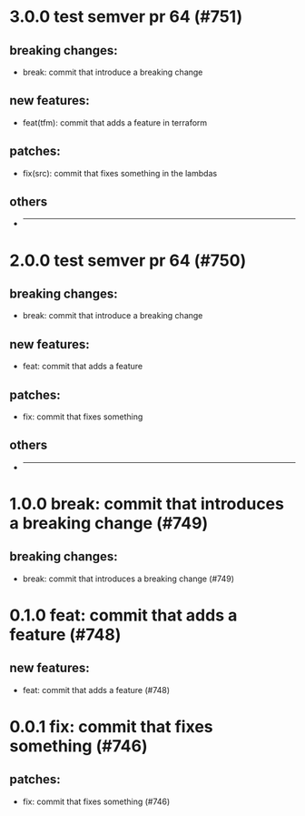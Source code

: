 # 3.0.0 test semver pr 64 (#751)

## breaking changes:
* break: commit that introduce a breaking change
## new features:
* feat(tfm): commit that adds a feature in terraform
## patches:
* fix(src): commit that fixes something in the lambdas
## others
* ---------

# 2.0.0 test semver pr 64 (#750)

## breaking changes:
* break: commit that introduce a breaking change
## new features:
* feat: commit that adds a feature
## patches:
* fix: commit that fixes something
## others
* ---------

# 1.0.0 break: commit that introduces a breaking change (#749)

## breaking changes:
* break: commit that introduces a breaking change (#749)

# 0.1.0 feat: commit that adds a feature (#748)

## new features:
* feat: commit that adds a feature (#748)

# 0.0.1 fix: commit that fixes something (#746)

## patches:
* fix: commit that fixes something (#746)


